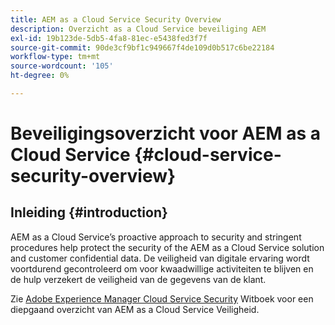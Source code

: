 ```yaml
---
title: AEM as a Cloud Service Security Overview
description: Overzicht as a Cloud Service beveiliging AEM
exl-id: 19b123de-5db5-4fa8-81ec-e5438fed3f7f
source-git-commit: 90de3cf9bf1c949667f4de109d0b517c6be22184
workflow-type: tm+mt
source-wordcount: '105'
ht-degree: 0%

---
```


# Beveiligingsoverzicht voor AEM as a Cloud Service {#cloud-service-security-overview}

## Inleiding {#introduction}

AEM as a Cloud Service’s proactive approach to security and stringent procedures help protect the security of the AEM as a Cloud Service solution and customer confidential data. De veiligheid van digitale ervaring wordt voortdurend gecontroleerd om voor kwaadwillige activiteiten te blijven en de hulp verzekert de veiligheid van de gegevens van de klant.

Zie [Adobe Experience Manager Cloud Service Security](https://www.adobe.com/content/dam/cc/en/security/pdfs/AEMCloudService_Security_Overview.pdf) Witboek voor een diepgaand overzicht van AEM as a Cloud Service Veiligheid.
